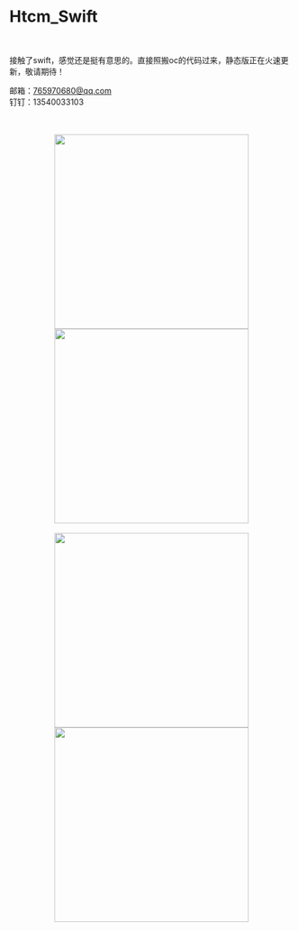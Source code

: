 # Htcm_Swift

<br>

<span>接触了swift，感觉还是挺有意思的。直接照搬oc的代码过来，静态版正在火速更新，敬请期待！</span></br>


<span>邮箱：765970680@qq.com  <br>
      钉钉：13540033103 <br><br><br>


<div align=center> 
  <img src= "https://raw.githubusercontent.com/Soldoros/Htcm_Swift/master/11.png" width="345"> 
  <img src= "https://raw.githubusercontent.com/Soldoros/Htcm_Swift/master/22.png" width="345">
      <br><br>
  <img src= "https://raw.githubusercontent.com/Soldoros/Htcm_Swift/master/33.png" width="345">
  <img src= "https://raw.githubusercontent.com/Soldoros/Htcm_Swift/master/44.png" width="345">
</div>



